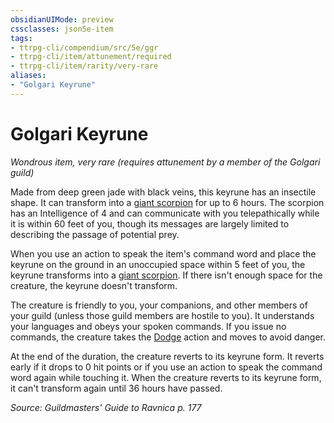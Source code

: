 ```yaml
---
obsidianUIMode: preview
cssclasses: json5e-item
tags:
- ttrpg-cli/compendium/src/5e/ggr
- ttrpg-cli/item/attunement/required
- ttrpg-cli/item/rarity/very-rare
aliases: 
- "Golgari Keyrune"
---
```

# Golgari Keyrune
*Wondrous item, very rare (requires attunement by a member of the Golgari guild)*  


Made from deep green jade with black veins, this keyrune has an insectile shape. It can transform into a [giant scorpion](3-Mechanics/CLI/bestiary/beast/giant-scorpion.md) for up to 6 hours. The scorpion has an Intelligence of 4 and can communicate with you telepathically while it is within 60 feet of you, though its messages are largely limited to describing the passage of potential prey.

When you use an action to speak the item's command word and place the keyrune on the ground in an unoccupied space within 5 feet of you, the keyrune transforms into a [giant scorpion](3-Mechanics/CLI/bestiary/beast/giant-scorpion.md). If there isn't enough space for the creature, the keyrune doesn't transform.

The creature is friendly to you, your companions, and other members of your guild (unless those guild members are hostile to you). It understands your languages and obeys your spoken commands. If you issue no commands, the creature takes the [Dodge](3-Mechanics/CLI/rules/actions.md#Dodge) action and moves to avoid danger.

At the end of the duration, the creature reverts to its keyrune form. It reverts early if it drops to 0 hit points or if you use an action to speak the command word again while touching it. When the creature reverts to its keyrune form, it can't transform again until 36 hours have passed.

*Source: Guildmasters' Guide to Ravnica p. 177*